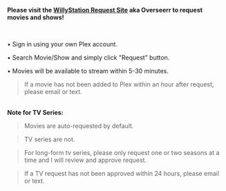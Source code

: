 **Please visit the <a href="https://request.willystation.com">WillyStation Request Site</a> aka Overseerr to request movies and shows!**

<br>

• Sign in using your own Plex account.

• Search Movie/Show and simply click "Request" button.

• Movies will be available to stream within 5-30 minutes. 

>If a movie has not been added to Plex within an hour after request, please email or text.

<br>**Note for TV Series:**

>Movies are auto-requested by default.

>TV series are not.

>For long-form tv series, please only request one or two seasons at a time and I will review and approve request.

>If a TV request has not been approved within 24 hours, please email or text.